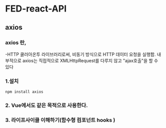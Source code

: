 # FED-react-API

## axios

### axios 란,
-HTTP 쿨러아온투 라이브러리로써, 비동기 방식으로 HTTP 데이터 요청을 실행함.
내부적으로 axios는 직접적으로 XMLHttpRequest를 다루지 않고 "ajax호출"을 할 수 있다

### 1.설치 
```npm install axios```

### 2. Vue에서도 같은 목적으로 사용한다.


### 3. 라이프사이클 이해하기(함수형 컴포넌트 hooks )


